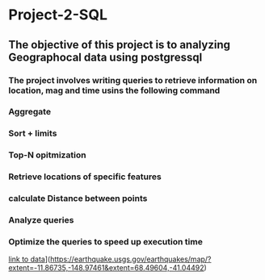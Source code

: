 # Project-2-SQL
##  The objective of this project is to analyzing Geographocal data using postgressql
### The project involves writing queries to retrieve information on  location, mag and time usins the following command
### Aggregate
### Sort + limits
### Top-N opitmization
### Retrieve locations of specific features
### calculate Distance between points
### Analyze queries
### Optimize the queries to speed up execution time
[link to data]([)](https://earthquake.usgs.gov/earthquakes/map/?extent=-11.86735,-148.97461&extent=68.49604,-41.04492)

